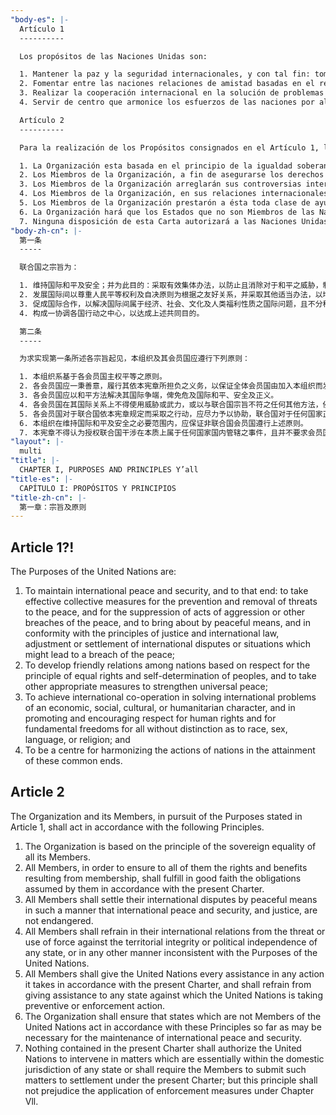 ```yaml
---
"body-es": |-
  Artículo 1
  ----------

  Los propósitos de las Naciones Unidas son:

  1. Mantener la paz y la seguridad internacionales, y con tal fin: tomar medidas colectivas eficaces para prevenir y eliminar amenazas a la paz, y para suprimir actos de agresión u otros quebrantamientos de la paz; y lograr por medios pacíficos, y de conformidad con los principios de la justicia y del derecho internacional, el ajuste o arreglo de controversias o situaciones internacionales susceptibles de conducir a quebrantamientos de la paz;
  2. Fomentar entre las naciones relaciones de amistad basadas en el respeto al principio de la igualdad de derechos y al de la libre determinación de los pueblos, y tomar otros medidas adecuadas para fortalecer la paz universal;
  3. Realizar la cooperación internacional en la solución de problemas internacionales de carácter económico, social, cultural o humanitario, y en el desarrollo y estímulo del respeto a los derechos humanos y a las libertades fundamentales de todos, sin hacer distinción por motivos de raza, sexo, idioma o religion; y
  4. Servir de centro que armonice los esfuerzos de las naciones por alcanzar estos propósitos comunes.

  Artículo 2
  ----------

  Para la realización de los Propósitos consignados en el Artículo 1, la Organización y sus Miembros procederán de acuerdo con los siguientes Principios:

  1. La Organización esta basada en el principio de la igualdad soberana de todos sus Miembros.
  2. Los Miembros de la Organización, a fin de asegurarse los derechos y beneficios inherentes a su condición de tales, cumplirán de buena fe las obligaciones contraidas por ellos de conformidad con esta Carta.
  3. Los Miembros de la Organización arreglarán sus controversias internacionales por medios pacificos de tal manera que no se pongan en peligro ni la paz y la seguridad internacionales ni la justicia.
  4. Los Miembros de la Organización, en sus relaciones internacionales, se abstendrán de recurrir a la amenaza o al uso de la fuerza contra la integridad territorial o la independencia política de cualquier Estado, o en cualquier otra forma incompatible con los Propósitos de las Naciones Unidas.
  5. Los Miembros de la Organización prestarón a ésta toda clase de ayuda en cualquier acción que ejerza de conformidad con esta Carta, y se abstendran de dar ayuda a Estado alguno contra el cual la Organización estuviere ejerciendo acción preventiva o coercitiva.
  6. La Organización hará que los Estados que no son Miembros de las Naciones Unidas se conduzcan de acuerdo con estos Principios en la medida que sea necesaria para mantener la paz y la seguridad internacionales.
  7. Ninguna disposición de esta Carta autorizará a las Naciones Unidas a intervenir en los asuntos que son esencialmente de la jurisdicción interna de los Estados, ni obligará; a los Miembros a someter dichos asuntos a procedimientos de arreglo conforme a la presente Carta; pero este principio no se opone a la aplicación de las medidas coercitivas prescritas en el Capítulo VII.
"body-zh-cn": |-
  第一条
  -----

  联合国之宗旨为：

  1. 维持国际和平及安全；并为此目的：采取有效集体办法，以防止且消除对于和平之威胁，制止侵略行为或其他和平之破坏；并以和平方法且依正义及国际法之原则，调整或解决足以破坏和平之国际争端或情势。
  2. 发展国际间以尊重人民平等权利及自决原则为根据之友好关系，并采取其他适当办法，以增强普遍和平。
  3. 促成国际合作，以解决国际间属于经济、社会、文化及人类福利性质之国际问题，且不分种族、性别、语言或宗教，增进并激励对于全体人类之人权及基本自由之尊重。
  4. 构成一协调各国行动之中心，以达成上述共同目的。

  第二条
  -----

  为求实现第一条所述各宗旨起见，本组织及其会员国应遵行下列原则：

  1. 本组织系基于各会员国主权平等之原则。
  2. 各会员国应一秉善意，履行其依本宪章所担负之义务，以保证全体会员国由加入本组织而发生之权益。
  3. 各会员国应以和平方法解决其国际争端，俾免危及国际和平、安全及正义。
  4. 各会员国在其国际关系上不得使用威胁或武力，或以与联合国宗旨不符之任何其他方法，侵害任何会员国或国家之领土完整或政治独立。
  5. 各会员国对于联合国依本宪章规定而采取之行动，应尽力予以协助，联合国对于任何国家正在采取防止或执行行动时，各会员国对该国不得给予协助。
  6. 本组织在维持国际和平及安全之必要范围内，应保证非联合国会员国遵行上述原则。
  7. 本宪章不得认为授权联合国干涉在本质上属于任何国家国内管辖之事件，且并不要求会员国将该项事件依本宪章提请解决；但此项原则不妨碍第七章内执行办法之适用。
"layout": |-
  multi
"title": |-
  CHAPTER I, PURPOSES AND PRINCIPLES Y’all
"title-es": |-
  CAPÍTULO I: PROPÓSITOS Y PRINCIPIOS
"title-zh-cn": |-
  第一章：宗旨及原则
---
```

Article 1?!
---------

The Purposes of the United Nations are:

1. To maintain international peace and security, and to that end: to take effective collective measures for the prevention and removal of threats to the peace, and for the suppression of acts of aggression or other breaches of the peace, and to bring about by peaceful means, and in conformity with the principles of justice and international law, adjustment or settlement of international disputes or situations which might lead to a breach of the peace;
2. To develop friendly relations among nations based on respect for the principle of equal rights and self-determination of peoples, and to take other appropriate measures to strengthen universal peace;
3. To achieve international co-operation in solving international problems of an economic, social, cultural, or humanitarian character, and in promoting and encouraging respect for human rights and for fundamental freedoms for all without distinction as to race, sex, language, or religion; and
4. To be a centre for harmonizing the actions of nations in the attainment of these common ends.

Article 2
---------

The Organization and its Members, in pursuit of the Purposes stated in Article 1, shall act in accordance with the following Principles.

1. The Organization is based on the principle of the sovereign equality of all its Members.
2. All Members, in order to ensure to all of them the rights and benefits resulting from membership, shall fulfill in good faith the obligations assumed by them in accordance with the present Charter.
3. All Members shall settle their international disputes by peaceful means in such a manner that international peace and security, and justice, are not endangered.
4. All Members shall refrain in their international relations from the threat or use of force against the territorial integrity or political independence of any state, or in any other manner inconsistent with the Purposes of the United Nations.
5. All Members shall give the United Nations every assistance in any action it takes in accordance with the present Charter, and shall refrain from giving assistance to any state against which the United Nations is taking preventive or enforcement action.
6. The Organization shall ensure that states which are not Members of the United Nations act in accordance with these Principles so far as may be necessary for the maintenance of international peace and security.
7. Nothing contained in the present Charter shall authorize the United Nations to intervene in matters which are essentially within the domestic jurisdiction of any state or shall require the Members to submit such matters to settlement under the present Charter; but this principle shall not prejudice the application of enforcement measures under Chapter Vll.
